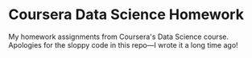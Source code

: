 # Coursera Data Science Homework

My homework assignments from Coursera's Data Science course. Apologies for the sloppy code in this repo—I wrote it a long time ago!
